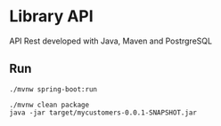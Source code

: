 # Library API

API Rest developed with Java, Maven and PostrgreSQL

## Run

```
./mvnw spring-boot:run
```

```
./mvnw clean package
java -jar target/mycustomers-0.0.1-SNAPSHOT.jar
```
